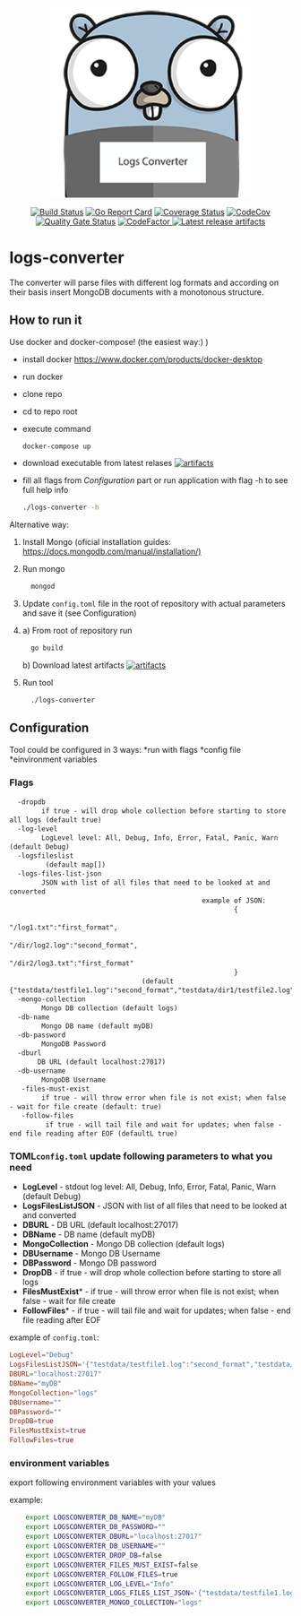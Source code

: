 <p align="center"> <img src="docs/assets/projectavatar.png" width="360"></p> 
<p align="center"> <a href="https://travis-ci.org/oleg-balunenko/logs-converter"> <img src="https://travis-ci.org/oleg-balunenko/logs-converter.svg?branch=master" alt="Build Status"></img></a>
 <a href="https://goreportcard.com/report/github.com/oleg-balunenko/logs-converter"><img src="https://goreportcard.com/badge/github.com/oleg-balunenko/logs-converter" alt="Go Report Card"></img></a>
   <a href="https://coveralls.io/github/oleg-balunenko/logs-converter?branch=master"><img src="https://coveralls.io/repos/github/oleg-balunenko/logs-converter/badge.svg?branch=master" alt="Coverage Status"></img></a>
  <a href="https://codecov.io/gh/oleg-balunenko/logs-converter"><img src="https://codecov.io/gh/oleg-balunenko/logs-converter/branch/master/graph/badge.svg" alt="CodeCov"></img></a>
  <a href="https://sonarcloud.io/dashboard?id=logs-converter"><img src="https://sonarcloud.io/api/project_badges/measure?project=logs-converter&metric=alert_status" alt="Quality Gate Status"></img></a>
  <a href="https://www.codefactor.io/repository/github/oleg-balunenko/logs-converter"><img src= "https://www.codefactor.io/repository/github/oleg-balunenko/logs-converter/badge" alt="CodeFactor"></img> </a>
   <a href="https://github.com/oleg-balunenko/logs-converter/releases/latest"><img src="https://img.shields.io/badge/artifacts-download-blue.svg" alt ="Latest release artifacts"></img></a>
</p>

# logs-converter

The converter will parse files with different log formats and according
on their basis insert MongoDB documents with a monotonous structure.

## How to run it
Use docker and docker-compose! (the easiest way:) )
- install docker https://www.docker.com/products/docker-desktop
- run docker
- clone repo
- cd to repo root
- execute command 

    ```bash
    docker-compose up
    ```
- download executable from latest relases [![artifacts](https://img.shields.io/badge/artifacts-download-blue.svg)](https://github.com/oleg-balunenko/logs-converter/releases/latest)
- fill all flags from *Configuration* part or run application with flag -h to see full help info

    ```bash
    ./logs-converter -h
    ```

Alternative way:
1. Install Mongo (oficial installation guides: <https://docs.mongodb.com/manual/installation/)>
2. Run mongo

    ```bash
      mongod
    ```

3. Update `config.toml` file in the root of repository with actual parameters and save it (see Configuration)
4. a) From root of repository run

    ```bash
      go build
    ```
    b) Download latest artifacts [![artifacts](https://img.shields.io/badge/artifacts-download-blue.svg)](https://github.com/oleg-balunenko/logs-converter/releases/latest)

5. Run tool

    ```bash
      ./logs-converter
    ```

## Configuration

Tool could be configured in 3 ways:
*run with flags
*config file
*einvironment variables

### Flags

```text
  -dropdb
        if true - will drop whole collection before starting to store all logs (default true)
  -log-level
        LogLevel level: All, Debug, Info, Error, Fatal, Panic, Warn (default Debug)
  -logsfileslist
         (default map[])
  -logs-files-list-json
        JSON with list of all files that need to be looked at and converted
                                                example of JSON:
                                                        {
                                                                "/log1.txt":"first_format",
                                                                "/dir/log2.log":"second_format",
                                                                "/dir2/log3.txt":"first_format"
                                                        }
                                 (default {"testdata/testfile1.log":"second_format","testdata/dir1/testfile2.log":"first_format"})
  -mongo-collection
        Mongo DB collection (default logs)
  -db-name
        Mongo DB name (default myDB)
  -db-password
        MongoDB Password
  -dburl
       DB URL (default localhost:27017)
  -db-username
        MongoDB Username
   -files-must-exist
        if true - will throw error when file is not exist; when false - wait for file create (default: true)
   -follow-files
         if true - will tail file and wait for updates; when false - end file reading after EOF (defaultL true)
```

### TOML`config.toml` update following parameters to what you need

- **LogLevel** - stdout log level: All, Debug, Info, Error, Fatal, Panic, Warn (default Debug)
- **LogsFilesListJSON** - JSON with list of all files that need to be looked at and converted
- **DBURL** - DB URL (default localhost:27017)
- **DBName** - DB name (default myDB)
- **MongoCollection** - Mongo DB collection (default logs)
- **DBUsername** - Mongo DB Username
- **DBPassword** - Mongo DB password
- **DropDB** - if true - will drop whole collection before starting to store all logs
- **FilesMustExist*** - if true - will throw error when file is not exist; when false - wait for file create
- **FollowFiles*** - if true - will tail file and wait for updates; when false - end file reading after EOF

example of `config.toml`:

```toml
LogLevel="Debug"
LogsFilesListJSON='{"testdata/testfile1.log":"second_format","testdata/dir1/testfile2.log":"first_format"}'
DBURL="localhost:27017"
DBName="myDB"
MongoCollection="logs"
DBUsername=""
DBPassword=""
DropDB=true
FilesMustExist=true
FollowFiles=true
```

### environment variables

export following environment variables with your values

example:

```bash
    export LOGSCONVERTER_DB_NAME="myDB"
    export LOGSCONVERTER_DB_PASSWORD=""
    export LOGSCONVERTER_DBURL="localhost:27017"
    export LOGSCONVERTER_DB_USERNAME=""
    export LOGSCONVERTER_DROP_DB=false
    export LOGSCONVERTER_FILES_MUST_EXIST=false
    export LOGSCONVERTER_FOLLOW_FILES=true
    export LOGSCONVERTER_LOG_LEVEL="Info"
    export LOGSCONVERTER_LOGS_FILES_LIST_JSON='{"testdata/testfile1.log":"second_format","testdata/dir1/testfile2.log":"first_format"}'
    export LOGSCONVERTER_MONGO_COLLECTION="logs"  
    
```
